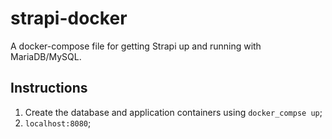 # strapi-docker

A docker-compose file for getting Strapi up and running with MariaDB/MySQL.


## Instructions

1.  Create the database and application containers using  `docker_compse up`;
2.  `localhost:8080`;
